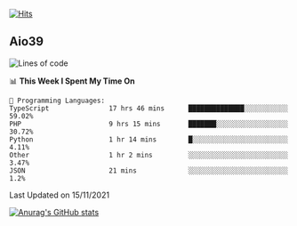 [![Hits](https://hits.seeyoufarm.com/api/count/incr/badge.svg?url=https%3A%2F%2Fgithub.com%2Faio39&count_bg=%2339C5BB&title_bg=%23555555&icon=&icon_color=%23E7E7E7&title=hits&edge_flat=false)](https://hits.seeyoufarm.com)

## Aio39

<!--START_SECTION:waka-->
![Lines of code](https://img.shields.io/badge/From%20Hello%20World%20I%27ve%20Written-1.1%20million%20lines%20of%20code-blue)

📊 **This Week I Spent My Time On** 

```text
💬 Programming Languages: 
TypeScript               17 hrs 46 mins      ██████████████░░░░░░░░░░░   59.02% 
PHP                      9 hrs 15 mins       ███████░░░░░░░░░░░░░░░░░░   30.72% 
Python                   1 hr 14 mins        █░░░░░░░░░░░░░░░░░░░░░░░░   4.11% 
Other                    1 hr 2 mins         ░░░░░░░░░░░░░░░░░░░░░░░░░   3.47% 
JSON                     21 mins             ░░░░░░░░░░░░░░░░░░░░░░░░░   1.2%

```


 Last Updated on 15/11/2021
<!--END_SECTION:waka-->
[![Anurag's GitHub stats](https://github-readme-stats.vercel.app/api?username=aio39)](https://github.com/anuraghazra/github-readme-stats)

<!--
**aio39/aio39** is a ✨ _special_ ✨ repository because its `README.md` (this file) appears on your GitHub profile.

Here are some ideas to get you started:

- 🔭 I’m currently working on ...
- 🌱 I’m currently learning ...
- 👯 I’m looking to collaborate on ...
- 🤔 I’m looking for help with ...
- 💬 Ask me about ...
- 📫 How to reach me: ...
- 😄 Pronouns: ...
- ⚡ Fun fact: ...
-->

